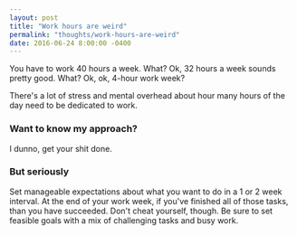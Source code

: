 ```yaml
---
layout: post
title: "Work hours are weird"
permalink: "thoughts/work-hours-are-weird"
date: 2016-06-24 8:00:00 -0400
---
```


You have to work 40 hours a week. What? Ok, 32 hours a week sounds pretty good. What? Ok, ok, 4-hour work week?

There's a lot of stress and mental overhead about hour many hours of the day need to be dedicated to work.

### Want to know my approach?
I dunno, get your shit done.

### But seriously
Set manageable expectations about what you want to do in a 1 or 2 week interval. At the end of your work week,
if you've finished all of those tasks, than you have succeeded. Don't cheat yourself, though. Be sure to set feasible
goals with a mix of challenging tasks and busy work.
